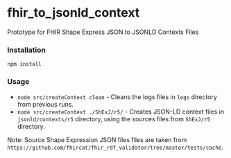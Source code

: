 # fhir_to_jsonld_context
Prototype for FHIR Shape Express JSON to JSONLD Contexts Files

### Installation
`npm install`

### Usage
*   `node src/createContext clean`  - Cleans the logs files in `logs` directory from previous runs.
*   `node src/createContext ./ShExJ/r5/` - Creates JSON-LD context files in `jsonld/contexts/r5` directory, using the sources files from `ShExJ/r5` directory.

Note: Source Shape Expression JSON files files are taken from `https://github.com/fhircat/fhir_rdf_validator/tree/master/tests/cache`.

